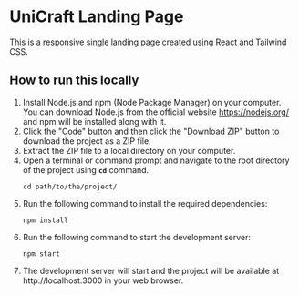 # UniCraft Landing Page

This is a responsive single landing page created using React and Tailwind CSS.

## How to run this locally

1. Install Node.js and npm (Node Package Manager) on your computer. You can download Node.js from the official website https://nodejs.org/ and npm will be installed along with it.
2. Click the "Code" button and then click the "Download ZIP" button to download the project as a ZIP file.
3. Extract the ZIP file to a local directory on your computer.
4. Open a terminal or command prompt and navigate to the root directory of the project using **`cd`** command.
   ```
   cd path/to/the/project/
   ```
5. Run the following command to install the required dependencies:
   ```
   npm install
   ```
6. Run the following command to start the development server:
   ```
   npm start
   ```
7. The development server will start and the project will be available at http://localhost:3000 in your web browser.

